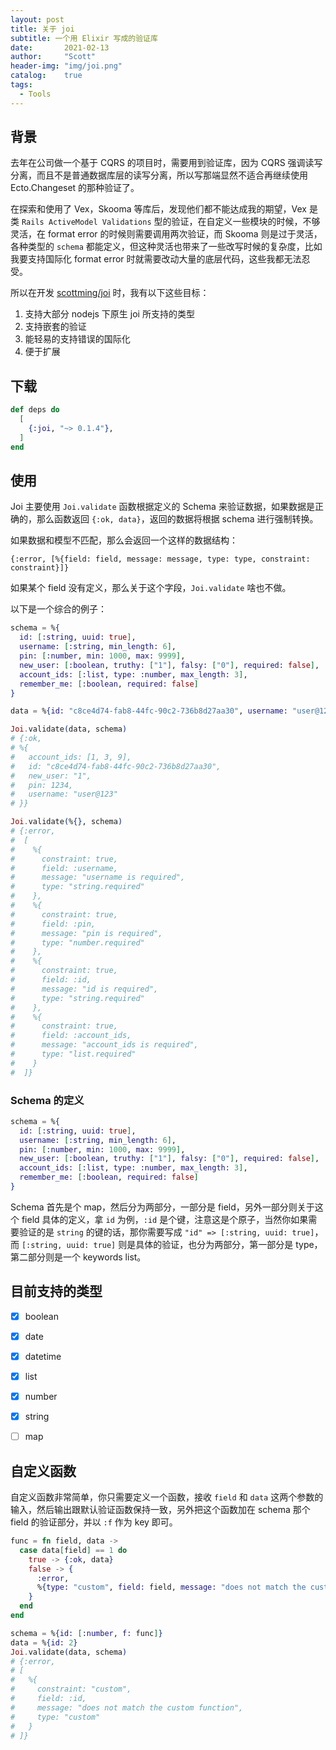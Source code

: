 ```yaml
---
layout: post
title: 关于 joi
subtitle: 一个用 Elixir 写成的验证库
date:       2021-02-13
author:     "Scott"
header-img: "img/joi.png"
catalog:    true
tags:
  - Tools
---
```



## 背景

去年在公司做一个基于 CQRS 的项目时，需要用到验证库，因为 CQRS 强调读写分离，而且不是普通数据库层的读写分离，所以写那端显然不适合再继续使用 Ecto.Changeset 的那种验证了。

在探索和使用了 Vex，Skooma 等库后，发现他们都不能达成我的期望，Vex 是类 `Rails ActiveModel Validations` 型的验证，在自定义一些模块的时候，不够灵活，在 format error 的时候则需要调用两次验证，而 Skooma 则是过于灵活，各种类型的 `schema` 都能定义，但这种灵活也带来了一些改写时候的复杂度，比如我要支持国际化 format error 时就需要改动大量的底层代码，这些我都无法忍受。

所以在开发 [scottming/joi](https://github.com/scottming/joi) 时，我有以下这些目标：


1. 支持大部分 nodejs 下原生 joi 所支持的类型
2. 支持嵌套的验证
3. 能轻易的支持错误的国际化
4. 便于扩展


## 下载

```elixir
def deps do
  [
    {:joi, "~> 0.1.4"},
  ]
end
```


## 使用

Joi 主要使用 `Joi.validate` 函数根据定义的 Schema 来验证数据，如果数据是正确的，那么函数返回 `{:ok, data}`，返回的数据将根据 schema 进行强制转换。


如果数据和模型不匹配，那么会返回一个这样的数据结构：

```
{:error, [%{field: field, message: message, type: type, constraint: constraint}]}
```

如果某个 field 没有定义，那么关于这个字段，`Joi.validate` 啥也不做。


以下是一个综合的例子：


```elixir
schema = %{
  id: [:string, uuid: true],
  username: [:string, min_length: 6],
  pin: [:number, min: 1000, max: 9999],
  new_user: [:boolean, truthy: ["1"], falsy: ["0"], required: false],
  account_ids: [:list, type: :number, max_length: 3],
  remember_me: [:boolean, required: false]
}

data = %{id: "c8ce4d74-fab8-44fc-90c2-736b8d27aa30", username: "user@123", pin: 1234, new_user: "1", account_ids: [1, 3, 9]}

Joi.validate(data, schema)
# {:ok,
# %{
#   account_ids: [1, 3, 9],
#   id: "c8ce4d74-fab8-44fc-90c2-736b8d27aa30",
#   new_user: "1",
#   pin: 1234,
#   username: "user@123"
# }}

Joi.validate(%{}, schema)
# {:error,
#  [
#    %{
#      constraint: true,
#      field: :username,
#      message: "username is required",
#      type: "string.required"
#    },
#    %{
#      constraint: true,
#      field: :pin,
#      message: "pin is required",
#      type: "number.required"
#    },
#    %{
#      constraint: true,
#      field: :id,
#      message: "id is required",
#      type: "string.required"
#    },
#    %{
#      constraint: true,
#      field: :account_ids,
#      message: "account_ids is required",
#      type: "list.required"
#    }
#  ]}
```


### Schema 的定义

```elixir
schema = %{
  id: [:string, uuid: true],
  username: [:string, min_length: 6],
  pin: [:number, min: 1000, max: 9999],
  new_user: [:boolean, truthy: ["1"], falsy: ["0"], required: false],
  account_ids: [:list, type: :number, max_length: 3],
  remember_me: [:boolean, required: false]
}
```

Schema 首先是个 map，然后分为两部分，一部分是 field，另外一部分则关于这个 field 具体的定义，拿 `id` 为例，`:id` 是个键，注意这是个原子，当然你如果需要验证的是 `string` 的键的话，那你需要写成 `"id" => [:string, uuid: true]`， 而 `[:string, uuid: true]` 则是具体的验证，也分为两部分，第一部分是 type，第二部分则是一个 keywords list。


## 目前支持的类型

* [x] boolean
* [x] date
* [x] datetime
* [x] list
* [x] number
* [x] string
* [ ] map


## 自定义函数


自定义函数非常简单，你只需要定义一个函数，接收 `field` 和 `data` 这两个参数的输入，然后输出跟默认验证函数保持一致，另外把这个函数加在 schema 那个 field 的验证部分，并以 `:f` 作为 key 即可。

```elixir
func = fn field, data -> 
  case data[field] == 1 do
    true -> {:ok, data}
    false -> {
      :error, 
      %{type: "custom", field: field, message: "does not match the custom function", constraint: "custom"}
    }
  end
end

schema = %{id: [:number, f: func]}
data = %{id: 2}
Joi.validate(data, schema)
# {:error,
# [
#   %{
#     constraint: "custom",
#     field: :id,
#     message: "does not match the custom function",
#     type: "custom"
#   }
# ]}
```


